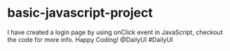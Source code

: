 # basic-javascript-project

I have created a login page by using onClick event in JavaScript, checkout the code for more info. Happy Coding!
@DailyUI #DailyUI
